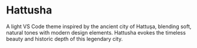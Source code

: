 
# Hattusha

A light VS Code theme inspired by the ancient city of Hattuşa, blending soft, natural tones with modern design elements. Hattusha evokes the timeless beauty and historic depth of this legendary city. 
